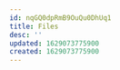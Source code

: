```yaml
---
id: nqGQ0dpRmB9OuQu0DhUq1
title: Files
desc: ''
updated: 1629073775900
created: 1629073775900
---
```


